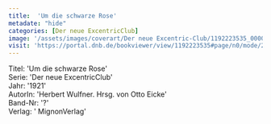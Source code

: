 ```yaml
---
title:  'Um die schwarze Rose'
metadate: "hide"
categories: [Der neue ExcentricClub]
image: '/assets/images/coverart/Der neue Excentric-Club/1192223535_00000010.jpg'
visit: 'https://portal.dnb.de/bookviewer/view/1192223535#page/n0/mode/2up'
---
```

Titel: 'Um die schwarze Rose' <br>
Serie: 'Der neue ExcentricClub' <br>
Jahr: '1921' <br>
AutorIn: 'Herbert Wulfner. Hrsg. von Otto Eicke' <br>
Band-Nr: '?' <br>
Verlag: ' MignonVerlag'